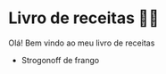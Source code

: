# 	Livro de receitas :woman_cook:

Olá! Bem vindo ao meu livro de receitas

- Strogonoff de frango

